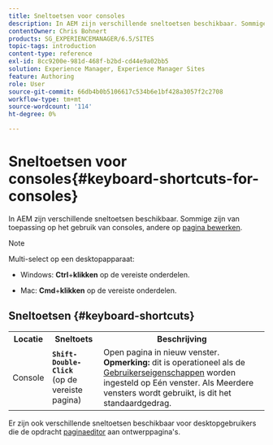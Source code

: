 ```yaml
---
title: Sneltoetsen voor consoles
description: In AEM zijn verschillende sneltoetsen beschikbaar. Sommige zijn van toepassing op het gebruik van consoles, andere op paginabewerking.
contentOwner: Chris Bohnert
products: SG_EXPERIENCEMANAGER/6.5/SITES
topic-tags: introduction
content-type: reference
exl-id: 8cc9200e-981d-468f-b2bd-cd44e9a02bb5
solution: Experience Manager, Experience Manager Sites
feature: Authoring
role: User
source-git-commit: 66db4b0b5106617c534b6e1bf428a3057f2c2708
workflow-type: tm+mt
source-wordcount: '114'
ht-degree: 0%

---
```


# Sneltoetsen voor consoles{#keyboard-shortcuts-for-consoles}

In AEM zijn verschillende sneltoetsen beschikbaar. Sommige zijn van toepassing op het gebruik van consoles, andere op [pagina bewerken](/help/sites-classic-ui-authoring/classic-page-author-keyboard-shortcuts.md).

>[!NOTE]
>
>Multi-select op een desktopapparaat:
>
>* Windows: **Ctrl**+**klikken** op de vereiste onderdelen.
>
>* Mac: **Cmd**+**klikken** op de vereiste onderdelen.
>

## Sneltoetsen {#keyboard-shortcuts}

<table>
 <tbody>
  <tr>
   <th>Locatie</th>
   <th>Sneltoets</th>
   <th>Beschrijving</th>
  </tr>
  <tr>
   <td>Console</td>
   <td><strong><code>Shift-Double-Click</code></strong><br /> (op de vereiste pagina)</td>
   <td>Open pagina in nieuw venster.<br /> <strong>Opmerking:</strong> dit is operationeel als de <a href="/help/sites-classic-ui-authoring/author-env-user-props.md">Gebruikerseigenschappen</a> worden ingesteld op Eén venster. Als Meerdere vensters wordt gebruikt, is dit het standaardgedrag.</td>
  </tr>
 </tbody>
</table>

Er zijn ook verschillende sneltoetsen beschikbaar voor desktopgebruikers die de opdracht [paginaeditor](/help/sites-classic-ui-authoring/classic-page-author-keyboard-shortcuts.md) aan ontwerppagina&#39;s.
